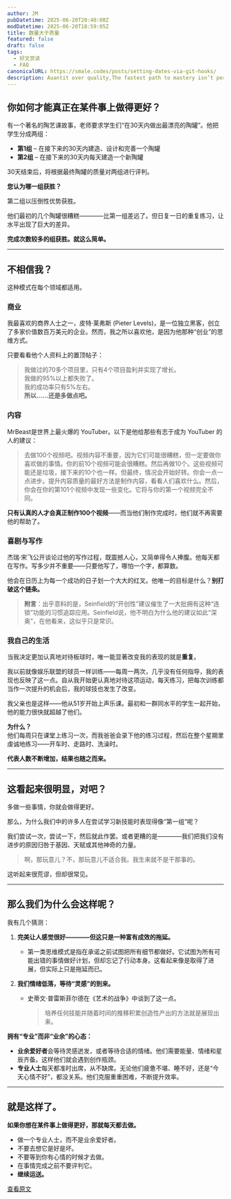 ```yaml
---
author: JM
pubDatetime: 2025-06-20T20:40:08Z
modDatetime: 2025-06-20T18:59:05Z
title: 数量大于质量
featured: false
draft: false
tags:
  - 好文赏读
  - FAQ
canonicalURL: https://smale.codes/posts/setting-dates-via-git-hooks/
description: Auantit over quality,The fastest path to mastery isn’t perfection.
---
```


## 你如何才能真正在某件事上做得更好？  

有一个著名的陶艺课故事，老师要求学生们“在30天内做出最漂亮的陶罐”。他把学生分成两组：  

- **第1组** – 在接下来的30天内建造、设计和完善一个陶罐  
- **第2组** – 在接下来的30天内每天建造一个新陶罐  

30天结束后，将根据最终陶罐的质量对两组进行评判。  

**您认为哪一组获胜？**  

第二组以压倒性优势获胜。  

他们最初的几个陶罐很糟糕————比第一组差远了。但日复一日的重复练习，让水平出现了巨大的差异。  

**完成次数较多的组获胜。就这么简单。**  

---

## 不相信我？  
这种模式在每个领域都适用。  

### 商业  
我最喜欢的商界人士之一，皮特·莱弗斯 (Pieter Levels)，是一位独立黑客，创立了多家价值数百万美元的企业。然而，我之所以喜欢他，是因为他那种“创业”的思维方式。  

只要看看他个人资料上的置顶帖子：  
> 我做过的70多个项目里，只有4个项目盈利并实现了增长。  
> 我做的95%以上都失败了。  
> 我的成功率只有5%左右。  
> **所以……还是多做点吧。**  

### 内容  
MrBeast是世界上最火爆的 YouTuber。以下是他给那些有志于成为 YouTuber 的人的建议：  
> 去做100个视频吧。视频内容不重要，因为它们可能很糟糕，但一定要做你喜欢做的事情。你的前10个视频可能会很糟糕。然后再做10个。这些视频可能还是垃圾，接下来的10个也一样。但最终，情况会开始好转。你会一点一点进步。提升内容质量的最好方法是制作内容，看看人们喜欢什么。然后，你会在你的第101个视频中发现一些变化。它将与你的第一个视频完全不同。  

**只有认真的人才会真正制作100个视频**——而当他们制作完成时，他们就不再需要他的帮助了。  

### 喜剧与写作  
杰瑞·宋飞公开谈论过他的写作过程，既震撼人心，又简单得令人捧腹。他每天都在写作。写多少并不重要——只要他写了，哪怕一个字，都算数。  

他会在日历上为每一个成功的日子划一个大大的红叉。他唯一的目标是什么？**别打破这个链条。**  

> **附言**：出乎意料的是，Seinfield的“开创性”建议催生了一大批拥有这种“连锁”功能的习惯追踪应用。Seinfield说，他不明白为什么他的建议如此“深奥”，在他看来，这似乎只是常识。  

### 我自己的生活  
当我决定更加认真地对待板球时，唯一能显著改变我的表现的就是**重复**。  

我以前就像娱乐联盟的球员一样训练——每周一两次，几乎没有任何指导，我的表现也反映了这一点。自从我开始更认真地对待这项运动，每天练习，把每次训练都当作一次提升的机会后，我的球技也发生了改变。  

我父亲也是这样——他从51岁开始上声乐课。最初和一群同水平的学生一起开始，他的能力很快就超越了他们。  

**为什么？**  
他们每周只在课堂上练习一次，而我爸爸会录下他的练习过程，然后在整个星期里虔诚地练习——开车时、走路时、洗澡时。  

**代表人数不断增加，结果也随之而来。**  

---

## 这看起来很明显，对吧？  
多做一些事情，你就会做得更好。  

那么，为什么我们中的许多人在尝试学习新技能时表现得像“第一组”呢？  

我们尝试一次，尝试一下，然后就此作罢。或者更糟的是————我们把我们没有进步的原因归咎于基因、天赋或其他神奇的力量。  

> 啊，那玩意儿？不，那玩意儿不适合我。我生来就不是干那事的。  

这听起来很荒谬，但却很常见。  

---

## 那么我们为什么会这样呢？  
我有几个猜测：  

1. **完美让人感觉很好————但这只是一种富有成效的拖延。**  
   - 第一类思维模式是指在承诺之前试图把所有细节都做好。它试图为所有可能出错的事情做好计划，但却忘记了行动本身。这看起来像是取得了进展，但实际上只是拖延而已。  

2. **我们情绪低落，等待“灵感”的到来。**  
   - 史蒂文·普雷斯菲尔德在《艺术的战争》中谈到了这一点。  
     > 培养任何技能并随着时间的推移积累创造性产出的方法就是展现出来。  

**拥有“专业”而非“业余”的心态：**  
- **业余爱好者**会等待灵感迸发，或者等待合适的情绪。他们需要能量、情绪和星辰齐备。这样他们就会遇到创作瓶颈。  
- **专业人士**每天都准时出席，从不缺席。无论他们疲惫不堪、睡不好，还是“今天心情不好”，都没关系。他们克服重重困难，不断提升效率。  

---

## 就是这样了。  
**如果你想在某件事上做得更好，那就每天都去做。**  

- 做一个专业人士，而不是业余爱好者。  
- 不要去想它是好是坏。  
- 不要等到你有心情的时候才去做。  
- 在事情完成之前不要评判它。  
- **继续运送。**  

[查看原文](https://ouo.io/QMmDLux)